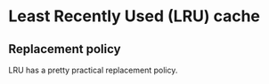 # Least Recently Used (LRU) cache

## Replacement policy

LRU has a pretty practical replacement policy.